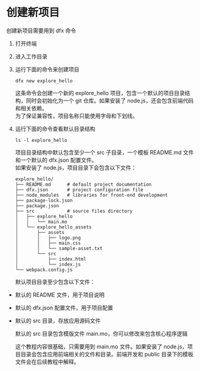 # 创建新项目

创建新项目需要用到 dfx 命令



1. 打开终端
2. 进入工作目录
3. 运行下面的命令来创建项目  


   ```text
   dfx new explore_hello
   ```

   这条命令会创建一个新的 explore\_hello 项目，包含一个默认的项目目录结构，同时会初始化为一个 git 仓库。如果安装了 node.js，还会包含前端代码和相关依赖。  
   为了保证兼容性，项目名称只能使用字母和下划线。

4. 运行下面的命令查看默认目录结构  


   ```text
   ls -l explore_hello
   ```

   项目目录结构中默认包含至少一个 src 子目录，一个模板 README.md 文件和一个默认的 dfx.json 配置文件。  
   如果安装了 node.js，项目目录下会包含以下文件：  


   ```text
   explore_hello/
   ├── README.md      # default project documentation
   ├── dfx.json       # project configuration file
   ├── node_modules   # libraries for front-end development
   ├── package-lock.json
   ├── package.json
   ├── src            # source files directory
   │   ├── explore_hello
   │   │   └── main.mo
   │   └── explore_hello_assets
   │       ├── assets
   │       │   ├── logo.png
   │       │   ├── main.css
   │       │   └── sample-asset.txt
   │       └── src
   │           ├── index.html
   │           └── index.js
   └── webpack.config.js
   ```

   默认项目目录至少包含以下文件：

* 默认的 README 文件，用于项目说明
* 默认的 dfx.json 配置文件，用于项目配置
* 默认的 src 目录，存放应用源码文件

  默认的 src 目录包含模版文件 main.mo，你可以修改来包含核心程序逻辑

  这个教程内容很基础，只需要用到 main.mo 文件。如果安装了 node.js，项目目录会包含应用前端相关的文件和目录。前端开发和 public 目录下的模板文件会在后续教程中解释。


